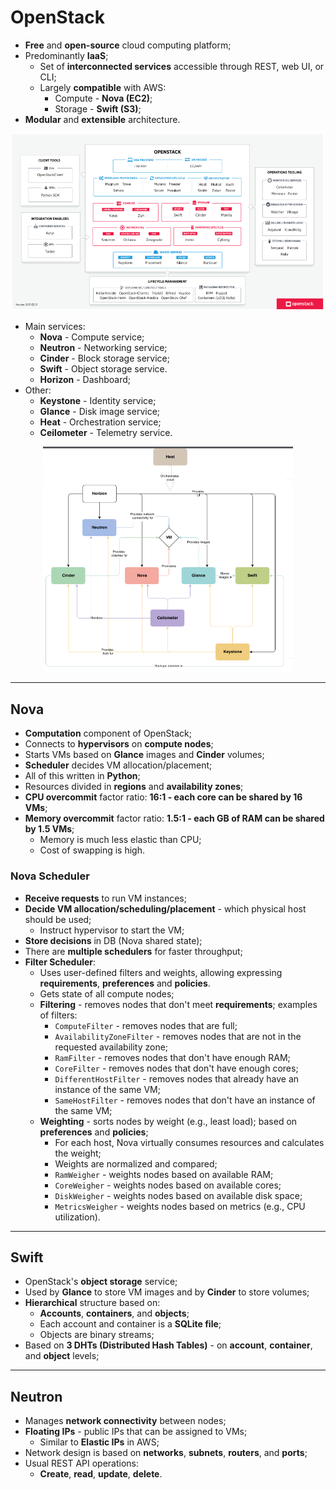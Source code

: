 # OpenStack

* **Free** and **open-source** cloud computing platform;
* Predominantly **IaaS**;
  * Set of **interconnected services** accessible through REST, web UI, or CLI;
  * Largely **compatible** with AWS:
    * Compute - **Nova (EC2)**;
    * Storage - **Swift (S3)**;
* **Modular** and **extensible** architecture.

<p align="center">
  <img src="./imgs/openstack-arch.png" alt="OpenStack Architecture" width="600">
</p>

* Main services:
  * **Nova** - Compute service;
  * **Neutron** - Networking service;
  * **Cinder** - Block storage service;
  * **Swift** - Object storage service.
  * **Horizon** - Dashboard;
* Other:
  * **Keystone** - Identity service;
  * **Glance** - Disk image service;
  * **Heat** - Orchestration service;
  * **Ceilometer** - Telemetry service.

<p align="center">
  <img src="./imgs/openstak-services.png" alt="OpenStack Services" width="400">
</p>

---

## Nova

* **Computation** component of OpenStack;
* Connects to **hypervisors** on **compute nodes**;
* Starts VMs based on **Glance** images and **Cinder** volumes;
* **Scheduler** decides VM allocation/placement;
* All of this written in **Python**;
* Resources divided in **regions** and **availability zones**;
* **CPU overcommit** factor ratio: **16:1 - each core can be shared by 16 VMs**;
* **Memory overcommit** factor ratio: **1.5:1 - each GB of RAM can be shared by 1.5 VMs**;
  * Memory is much less elastic than CPU;
  * Cost of swapping is high.

### Nova Scheduler

* **Receive requests** to run VM instances;
* **Decide VM allocation/scheduling/placement** - which physical host should be used;
  * Instruct hypervisor to start the VM;
* **Store decisions** in DB (Nova shared state);
* There are **multiple schedulers** for faster throughput;
* **Filter Scheduler**:
  * Uses user-defined filters and weights, allowing expressing **requirements**, **preferences** and **policies**.
  * Gets state of all compute nodes;
  * **Filtering** - removes nodes that don't meet **requirements**; examples of filters:
    * `ComputeFilter` - removes nodes that are full;
    * `AvailabilityZoneFilter` - removes nodes that are not in the requested availability zone;
    * `RamFilter` - removes nodes that don't have enough RAM;
    * `CoreFilter` - removes nodes that don't have enough cores;
    * `DifferentHostFilter` - removes nodes that already have an instance of the same VM;
    * `SameHostFilter` - removes nodes that don't have an instance of the same VM;
  * **Weighting** - sorts nodes by weight (e.g., least load); based on **preferences** and **policies**;
    * For each host, Nova virtually consumes resources and calculates the weight;
    * Weights are normalized and compared;
    * `RamWeigher` - weights nodes based on available RAM;
    * `CoreWeigher` - weights nodes based on available cores;
    * `DiskWeigher` - weights nodes based on available disk space;
    * `MetricsWeigher` - weights nodes based on metrics (e.g., CPU utilization).
  


---

## Swift

* OpenStack's **object storage** service;
* Used by **Glance** to store VM images and by **Cinder** to store volumes;
* **Hierarchical** structure based on:
  * **Accounts**, **containers**, and **objects**;
  * Each account and container is a **SQLite file**;
  * Objects are binary streams;
* Based on **3 DHTs (Distributed Hash Tables)** - on **account**, **container**, and **object** levels;

---

## Neutron

* Manages **network connectivity** between nodes;
* **Floating IPs** - public IPs that can be assigned to VMs;
  * Similar to **Elastic IPs** in AWS;
* Network design is based on **networks**, **subnets**, **routers**, and **ports**;
* Usual REST API operations:
  * **Create**, **read**, **update**, **delete**.
